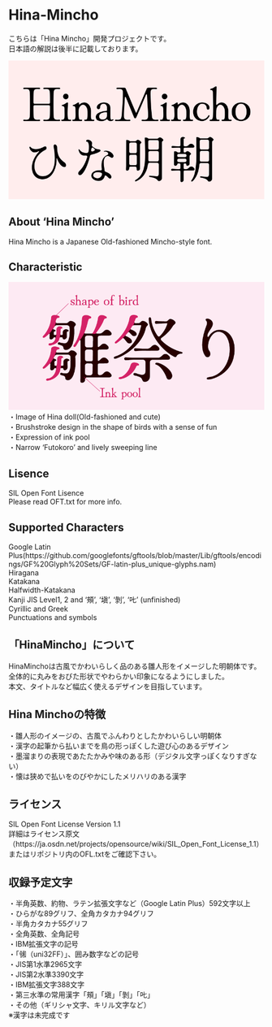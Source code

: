 # Hina-Mincho
こちらは「Hina Mincho」開発プロジェクトです。<br>
日本語の解説は後半に記載しております。<br>

<img src="./hinamincho.png"><br>

<h2>About ‘Hina Mincho’</h2>
Hina Mincho is a Japanese Old-fashioned Mincho-style font.<br>

<h2>Characteristic</h2>
<img src="./hinamatsuri.png"><br>
・Image of Hina doll(Old-fashioned and cute)<br>
・Brushstroke design in the shape of birds with a sense of fun<br>
・Expression of ink pool<br>
・Narrow ‘Futokoro’ and lively sweeping line<br>

<h2>Lisence</h2>
SIL Open Font Lisence<br>
Please read OFT.txt for more info.<br>


<h2>Supported Characters</h2>
Google Latin Plus(https://github.com/googlefonts/gftools/blob/master/Lib/gftools/encodings/GF%20Glyph%20Sets/GF-latin-plus_unique-glyphs.nam)<br>
Hiragana<br>
Katakana<br>
Halfwidth-Katakana<br>
Kanji JIS Level1, 2 and ‘頰’, ‘塡’, ‘剝’, ‘𠮟’ (unfinished)<br>
Cyrillic and Greek<br>
Punctuations and symbols<br>


<h2>「HinaMincho」について</h2>
HinaMinchoは古風でかわいらしく品のある雛人形をイメージした明朝体です。<br>
全体的に丸みをおびた形状でやわらかい印象になるようにしました。<br>
本文、タイトルなど幅広く使えるデザインを目指しています。<br>

<h2>Hina Minchoの特徴</h2>
・雛人形のイメージの、古風でふんわりとしたかわいらしい明朝体<br>
・漢字の起筆から払いまでを鳥の形っぽくした遊び心のあるデザイン<br>
・墨溜まりの表現であたたかみや味のある形（デジタル文字っぽくなりすぎない）<br>
・懐は狭めで払いをのびやかにしたメリハリのある漢字

<h2>ライセンス</h2>
SIL Open Font License Version 1.1<br>
詳細はライセンス原文（https://ja.osdn.net/projects/opensource/wiki/SIL_Open_Font_License_1.1）
またはリポジトリ内のOFL.txtをご確認下さい。<br>

<h2>収録予定文字</h2>
・半角英数、約物、ラテン拡張文字など（Google Latin Plus）592文字以上<br>
・ひらがな89グリフ、全角カタカナ94グリフ<br>
・半角カタカナ55グリフ<br>
・全角英数、全角記号<br>
・IBM拡張文字の記号<br>
・「㋿（uni32FF）」、囲み数字などの記号<br>
・JIS第1水準2965文字<br>
・JIS第2水準3390文字<br>
・IBM拡張文字388文字<br>
・第三水準の常用漢字「頰」「塡」「剝」「𠮟」<br>
・その他（ギリシャ文字、キリル文字など）<br>
※漢字は未完成です
